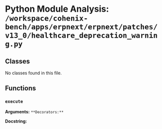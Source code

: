 # Python Module Analysis: `/workspace/cohenix-bench/apps/erpnext/erpnext/patches/v13_0/healthcare_deprecation_warning.py`

## Classes

No classes found in this file.


## Functions

### `execute`
**Arguments:** ``
**Decorators:** ``

**Docstring:**
```

```


